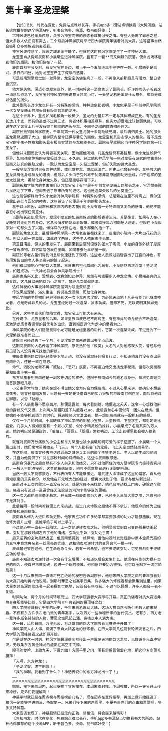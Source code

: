 # 第十章 圣龙涅槃
        【告知书友，时代在变化，免费站点难以长存，手机app多书源站点切换看书大势所趋，站长给你推荐的这个换源APP，听书音色多、换源、找书都好使！】
       古神风波已经渐渐停息，众多为神宝而来的修炼者难掩沮丧之情。有些人撤离了罪恶之程，但大多数人依旧没有离去，三个月后神风学院将举行四大学院青年强者对抗大赛，这等盛事自然会吸引众多修炼者前去观看。
       神宝风波停息了，罪恶之城渐渐平静了，但就在这时神风学院发生了一件神秘大事。
       龙宝宝自从得知辰南和小晨曦住进神风学院，且有了一套**而又幽静的院落，便自龙场移居到他们的后院，和他们住在了一起。
       辰南自然不会反对，有龙宝宝在身边，相当于一个五阶绝高手守护在一旁。小晨曦更是高兴，多日的相处，她对龙宝宝产生了深厚的感情。
       可是辰南渐渐发觉到一丝异常，龙宝宝仿佛生病了一般，不再像从前那般具有活力，整日昏昏沉沉。
       他大惊失色，深恐小龙发生意外，第一时间将这一消息告诉了副院长。奸诈的老头子听到这一消息后也急了，龙宝宝对神风学院来说意义非同小可，一头圣龙若是出现什么意外，那将是难以估量的损失。
       此外副院长对小龙也怀有一分特殊的感情，种种迹象都表明，小龙似乎是千年前神风学院第一代女圣龙骑士的那头具有极高智慧的龙王。
       在这个世界上，圣龙如凤毛麟角一般稀少，圣龙的力量并不一定与其体积成正比。有的圣龙长达几十丈，而有的圣龙不过两三丈，两者体积虽相差悬殊，但实力却很难比较孰弱孰强。可以说在这个世界上几乎没有完全相同的两头圣龙，不同圣龙间的体态相差甚大。
       副院长熟知神风学院史，千年前第一代女圣龙骑士未能勘破死境，最后魂归黄土。她的那头圣龙虽然返回了大山，但学院内至今还保存着它的画像，龙宝宝和其形态惊人的相象。若不是龙宝宝的小孩子性格和那头具有极高智慧的圣龙相差甚远，副院长早就把它当作神风学院的第一代圣龙了。
       但他并未因而此认为两者毫无关联，因为据他所知，凡圣龙皆具有高智慧，像小龙这般脾气怪异、如同孩童性格的圣龙极其少见。不久前，经过他和神风学院一些对龙极有研究的老古董仔细而又认真的推敲之后，一致认为龙宝宝是一头经过涅槃，但却失败的强大圣龙。
       一般圣龙涅槃时只有两种结果，或化成神龙，或就此消亡。但史上也曾有特例，某些强大的圣龙具有化身成神龙的潜质，但最后关头由于受外界干扰等非常原因而功败垂成，由于这样的圣龙太过强大，虽然化身神龙失败，但还是能够存活下来。
       副院长和学院内的老古董们认为龙宝宝十有**是千年前女圣龙骑士的那头龙王，它涅槃失败后虽然活了下来，但却失去了原来所有的记忆，这也是涅槃失败后的另类重生。
       这也能够解释为什么小龙会对神风学院有一种特殊的感情，总是赖在这里不肯离去，偶尔还会露出迷茫与回忆的神态，这些辅证了它便是千年前的那头龙王。
       基于以上原因，副院长和学院内的老古董们对小龙有着一分特殊而又复杂的感情，他绝不能容忍小龙出现任何意外。
       当副院长赶到现场时，发现小龙真的如辰南叙述的那般昏昏沉沉。若是往昔，如果有人在小龙睡觉时走近它的身边，它总会俏皮的眨动着眼睛，或者直接武力相向把人赶走。但现在小龙似乎对一切都失去了兴趣，懒洋洋的伏卧在地，连头都懒的抬一下。
       副院长焦急无比，最后将神风学院一大堆老古董都找来了，辰南的小院内一大片白花花的头颅。但众人却一筹莫展，如此过了两日，这些老人依旧束手无策。
       第三日清晨，惊人的事发生了。辰南来到后院时惊讶的张大了嘴巴，小龙的身体外结了厚厚的一曾角质物，将它层层包裹在里面，如同春蚕吐丝织茧一般。
       副院长等老古董们得到消息后快速赶到了现场，这些老人震惊过后皆露出了狂喜的神色，有些须发皆白的老人甚至高兴的跳了起来。
       他们难以抑制心中的巨大喜悦，三日来的担心瞬间化为乌有，小龙居然再次涅槃！圣龙涅槃，如若成功，一头神龙将会自神风学院出世！
       辰南也高兴无比，没想到小龙竟然如此神异，居然有可能要步入神龙之境。小晨曦高兴的又蹦又跳，这几日以来她以为小龙病了，曾经几次偷偷落泪。
       这件神秘的大事被神风学院高层列为最重要机密！
       传说凤凰涅槃，浴火重生，传说圣龙涅槃，历劫化身神龙。
       神风学院的老怪物们已经预感到这一次小龙再次涅槃，势必惊天动地！凡是有能力化身成神龙者，必是奇异非凡的龙。龙宝宝经历过一次涅槃，虽未功成，但却不死，足以说明其神异无比。
       另外，这些老家伙们隐隐觉得，龙宝宝上可能大有来头。
       在传说中，龙族皇者的后裔，如果皇族血液已经不再纯正，有些神异的奇龙便会不断涅槃，来激活龙族皇者遗留的最优秀的血统，直到彻底进化为龙中的皇者为止。
       神风学院的老人们隐隐觉得小龙可能是龙组皇者的后代，它第一次涅槃未成，不过是为下一次涅槃做准备而已……
       转眼间已经过去了一个月，小龙涅槃之事未透露出去半点风波。
       这期间辰南的大名传遍了神风学院，原先熟知他「败类」大名的人对他感观大变，曾经与他有瓜葛的人没有再来找他的麻烦。
       被辰南重伤的仁剑已经能够下地走动，他没有采取任何报复行动，不知道他真的没有查出是辰南所为，还是一直在隐忍。
       帅气、洒脱的龙舞不再「威胁」、「恐吓」辰南，不再逼迫他交出擒龙手秘籍，但每次见面都要和辰南斗嘴一番。
       东方凤凰看到辰南还是一副咬牙切齿的样子，但限于辰南如今的威名与身份，每次见面她只能恶狠狠瞪几眼。
       小公主异常气愤，她实在想不明白她父皇为何会力保辰南。不过从心里来讲，她确实不想辰南死去。她曾经暗暗发誓，早晚有一天她要凭借自己的实力狠狠的将辰南打倒在地，而后将他踩在脚底，以雪「耻辱」。
       有一个人辰南最不愿意面对，那便是露丝，每次看到她，他便逃之夭夭，这令一心想找他麻烦的露丝又气又恨。上次两人阴错阳差下共度春xiao，此后露丝心中便似有一团火在燃烧。但她始终不能够抓到适当的时机，将满腔怒火宣泄出去，她一想到辰南就有一股抓狂的感觉。
       仅仅一个月的时间，小晨曦成了神风学院的明星小宝贝，上至教师，下至学生，都对她无比喜爱。几乎人人得知辰南有一个如小天使、似小小精灵般的妹妹，小晨曦成了名副其实的万人迷。她的嘴巴总是甜甜的，「伯伯」、「哥哥」、「姐姐」常挂嘴边，无论走到哪里都会被人抢着抱。
       就连对辰南万分痛恨的小公主和东方凤凰也被小晨曦聪明可爱的样子征服了。小晨曦一个人跑出去时，她们常常带着她去「飞天」。两个人都有会飞的宠兽，飞上天空自然轻而易举。
       在这期间，辰南曾经去拜访过罪恶之城佣兵工会的那个李姓老佣兵。老人以前主动和他结交，并且为他提供了仁剑在那段时间的详细动态，这些令辰南很感激。
       辰南身份暴光之后自然有不少人前来和他结交，只不过他所住的地方是学院专门接待贵宾用的，一般人不能够接近。这令他稍感庆幸，他可不愿意整日进行无聊的应酬。
       当然一般人不能够接近，不代表所有人不能够接近，嗜武狂人冷锋成了这里的常客。自从他得知辰南的真实身份，以及他在开元城大战的经过，便再次找到了他，要求与他从新比试。
       辰南对于上次的败北一直没有忘记，就是冷锋不来找他，他也会主动找上门去，破除这个败绩。强者只有迈过一道道曾经无法逾越的鸿沟才能够变的更强。
       这一次大战的结果毫无悬念，开元城一战辰南修为大进，已经步入三阶大乘之境，冷锋已经不是其对手。
       此后每隔一段时间冷锋便上门来挑战，经过几次惨败之后他不得不承认，他现今的修为已经不能够和辰南抗衡。
       辰南自从修为大进后练功更勤，他家传玄功中许多绝学都需要强横的功力才能够施展，现在他修为提升之后一些绝学终于可以上手了。
       不过他心中一直有一丝隐忧，上一次他逆转玄功之际，他明显感觉到自己变的残暴嗜杀起来。玄功在那段时间左右了他的情绪，玄功近乎妖！玄功近乎魔！
       后来逆转的玄功虽然返正，但辰南感觉到一丝异常，当他内视时发觉经脉中原本金黄光亮的的真气中竟然夹杂着一丝黑亮的光线，这和他玄功逆转时的变异真气一模一样。
       辰战曾经警告过他，在生命危急关头，若有一线希望，也不要逆转玄功，可见辰战对于逆转玄功的忌讳。
       辰南不知道玄功逆转过一次会有什么后果，不知道以后会发生什么。他现在只能努力提升自己的修为，使自己再做突破，迈进一个新的领域。他相信只要功力够强，他可以压制下一切可怕后果！
       这一个月以来辰南一直未将死亡绝地的秘密告诉副院长，他想等四大学院之间的青年强者对抗大赛开始时再向他说明。到那时罪恶之城高手云集，许多强大的修炼者都会聚集到这里。如果大量本领高深的修炼者一起去探死亡绝地，应该会有些收获。不过可以预想，许多人都会一去不复返。
       时间匆匆，两个月的时间转眼而过，四大学院强者大赛即将开幕。真正的强者对抗大赛远非热身赛所能够比拟，它是四大学院青年强者间的最顶峰之战！
       四大学院皆具有近千年的历史，千年来威名震动大陆，这场大赛自然会吸引无数人前来观看。不仅有东方许多古老门派的青年高手，以及西方一些神秘世家的当代俊杰，还有东、西方老一辈许多威名赫赫的人物，罪恶之城风起云涌，客栈之中人满为患。
       这一日，风和日丽，万里无云，万众瞩目的四大学院强者大赛终于开幕了！
       神风学院人山人海，挤满了来自大陆各地的修炼者。在四大学院几位院长轮流发言之后，四大学院的顶峰强者之战即将开始。
       可是就在这一时刻，神风学院最深处突然传出一声震荡天地的巨大龙啸，无数道金光直冲霄汉，无数条东方黄金神龙的虚影在高空中飞腾。
       嘹亮的龙吟，上动九天，下震九幽！方圆千里之内，所有走兽皆匍匐在地，朝这个方向顶礼膜拜！
       「天啊，东方神龙！」
       「圣龙涅槃，虚空倒影！」
       「我的神啊，我看到了什么？！神话传说中的东方神龙出世了！」
       ……
       ※※※※※※※※※※※※※※※※※※※※※※※※※※※※※※※※※
       嗯嗯，接下来两周内，起点安排了宣传推荐，本周末页封推，下周强推，所以一天分开上传来冲榜，兄弟们要理解啊！
       神墓平时就已经在周点榜与周推榜前几名了，现在起点在宣传推荐，再加上我开始提速了，相信一定能够冲进前三，争取第一。兄弟们接下来的两周里，不要吝啬你们的点击和票票啊，多多支持神墓。
       大家应该发现了，神墓剧情已经走向正轨，请相信，将会越来越精彩！
       【告知书友，时代在变化，免费站点难以长存，手机app多书源站点切换看书大势所趋，站长给你推荐的这个换源APP，听书音色多、换源、找书都好使！】